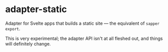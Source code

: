 # adapter-static

Adapter for Svelte apps that builds a static site — the equivalent of `sapper export`.

This is very experimental; the adapter API isn't at all fleshed out, and things will definitely change.
